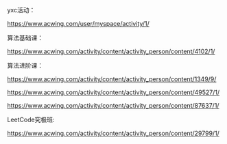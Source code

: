 yxc活动：

https://www.acwing.com/user/myspace/activity/1/

算法基础课：

https://www.acwing.com/activity/content/activity_person/content/4102/1/


算法进阶课：

https://www.acwing.com/activity/content/activity_person/content/1349/9/

https://www.acwing.com/activity/content/activity_person/content/49527/1/

https://www.acwing.com/activity/content/activity_person/content/87637/1/


LeetCode究极班:

https://www.acwing.com/activity/content/activity_person/content/29799/1/
